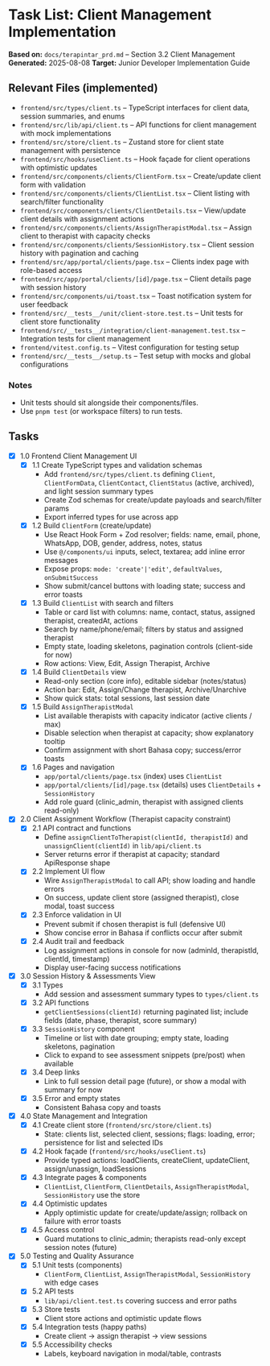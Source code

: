 # Task List: Client Management Implementation

**Based on:** `docs/terapintar_prd.md` – Section 3.2 Client Management
**Generated:** 2025-08-08
**Target:** Junior Developer Implementation Guide

## Relevant Files (implemented)

- `frontend/src/types/client.ts` – TypeScript interfaces for client data, session summaries, and enums
- `frontend/src/lib/api/client.ts` – API functions for client management with mock implementations
- `frontend/src/store/client.ts` – Zustand store for client state management with persistence
- `frontend/src/hooks/useClient.ts` – Hook façade for client operations with optimistic updates
- `frontend/src/components/clients/ClientForm.tsx` – Create/update client form with validation
- `frontend/src/components/clients/ClientList.tsx` – Client listing with search/filter functionality
- `frontend/src/components/clients/ClientDetails.tsx` – View/update client details with assignment actions
- `frontend/src/components/clients/AssignTherapistModal.tsx` – Assign client to therapist with capacity checks
- `frontend/src/components/clients/SessionHistory.tsx` – Client session history with pagination and caching
- `frontend/src/app/portal/clients/page.tsx` – Clients index page with role-based access
- `frontend/src/app/portal/clients/[id]/page.tsx` – Client details page with session history
- `frontend/src/components/ui/toast.tsx` – Toast notification system for user feedback
- `frontend/src/__tests__/unit/client-store.test.ts` – Unit tests for client store functionality
- `frontend/src/__tests__/integration/client-management.test.tsx` – Integration tests for client management
- `frontend/vitest.config.ts` – Vitest configuration for testing setup
- `frontend/src/__tests__/setup.ts` – Test setup with mocks and global configurations

### Notes

- Unit tests should sit alongside their components/files.
- Use `pnpm test` (or workspace filters) to run tests.

## Tasks

- [x] 1.0 Frontend Client Management UI
  - [x] 1.1 Create TypeScript types and validation schemas
    - Add `frontend/src/types/client.ts` defining `Client`, `ClientFormData`, `ClientContact`, `ClientStatus` (active, archived), and light session summary types
    - Create Zod schemas for create/update payloads and search/filter params
    - Export inferred types for use across app
  - [x] 1.2 Build `ClientForm` (create/update)
    - Use React Hook Form + Zod resolver; fields: name, email, phone, WhatsApp, DOB, gender, address, notes, status
    - Use `@/components/ui` inputs, select, textarea; add inline error messages
    - Expose props: `mode: 'create'|'edit'`, `defaultValues`, `onSubmitSuccess`
    - Show submit/cancel buttons with loading state; success and error toasts
  - [x] 1.3 Build `ClientList` with search and filters
    - Table or card list with columns: name, contact, status, assigned therapist, createdAt, actions
    - Search by name/phone/email; filters by status and assigned therapist
    - Empty state, loading skeletons, pagination controls (client-side for now)
    - Row actions: View, Edit, Assign Therapist, Archive
  - [x] 1.4 Build `ClientDetails` view
    - Read-only section (core info), editable sidebar (notes/status)
    - Action bar: Edit, Assign/Change therapist, Archive/Unarchive
    - Show quick stats: total sessions, last session date
  - [x] 1.5 Build `AssignTherapistModal`
    - List available therapists with capacity indicator (active clients / max)
    - Disable selection when therapist at capacity; show explanatory tooltip
    - Confirm assignment with short Bahasa copy; success/error toasts
  - [x] 1.6 Pages and navigation
    - `app/portal/clients/page.tsx` (index) uses `ClientList`
    - `app/portal/clients/[id]/page.tsx` (details) uses `ClientDetails` + `SessionHistory`
    - Add role guard (clinic_admin, therapist with assigned clients read-only)

- [x] 2.0 Client Assignment Workflow (Therapist capacity constraint)
  - [x] 2.1 API contract and functions
    - Define `assignClientToTherapist(clientId, therapistId)` and `unassignClient(clientId)` in `lib/api/client.ts`
    - Server returns error if therapist at capacity; standard ApiResponse shape
  - [x] 2.2 Implement UI flow
    - Wire `AssignTherapistModal` to call API; show loading and handle errors
    - On success, update client store (assigned therapist), close modal, toast success
  - [x] 2.3 Enforce validation in UI
    - Prevent submit if chosen therapist is full (defensive UI)
    - Show concise error in Bahasa if conflicts occur after submit
  - [x] 2.4 Audit trail and feedback
    - Log assignment actions in console for now (adminId, therapistId, clientId, timestamp)
    - Display user-facing success notifications

- [x] 3.0 Session History & Assessments View
  - [x] 3.1 Types
    - Add session and assessment summary types to `types/client.ts`
  - [x] 3.2 API functions
    - `getClientSessions(clientId)` returning paginated list; include fields (date, phase, therapist, score summary)
  - [x] 3.3 `SessionHistory` component
    - Timeline or list with date grouping; empty state, loading skeletons, pagination
    - Click to expand to see assessment snippets (pre/post) when available
  - [x] 3.4 Deep links
    - Link to full session detail page (future), or show a modal with summary for now
  - [x] 3.5 Error and empty states
    - Consistent Bahasa copy and toasts

- [x] 4.0 State Management and Integration
  - [x] 4.1 Create client store (`frontend/src/store/client.ts`)
    - State: clients list, selected client, sessions; flags: loading, error; persistence for list and selected IDs
  - [x] 4.2 Hook façade (`frontend/src/hooks/useClient.ts`)
    - Provide typed actions: loadClients, createClient, updateClient, assign/unassign, loadSessions
  - [x] 4.3 Integrate pages & components
    - `ClientList`, `ClientForm`, `ClientDetails`, `AssignTherapistModal`, `SessionHistory` use the store
  - [x] 4.4 Optimistic updates
    - Apply optimistic update for create/update/assign; rollback on failure with error toasts
  - [x] 4.5 Access control
    - Guard mutations to clinic_admin; therapists read-only except session notes (future)

- [x] 5.0 Testing and Quality Assurance
  - [x] 5.1 Unit tests (components)
    - `ClientForm`, `ClientList`, `AssignTherapistModal`, `SessionHistory` with edge cases
  - [x] 5.2 API tests
    - `lib/api/client.test.ts` covering success and error paths
  - [x] 5.3 Store tests
    - Client store actions and optimistic update flows
  - [x] 5.4 Integration tests (happy paths)
    - Create client → assign therapist → view sessions
  - [x] 5.5 Accessibility checks
    - Labels, keyboard navigation in modal/table, contrasts


